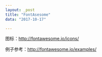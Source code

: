 ```yaml
---
layout: _post
title: "FontAsesome"
data: "2017-10-17"

---
```


图标：http://fontawesome.io/icons/   

例子参考：http://fontawesome.io/examples/
